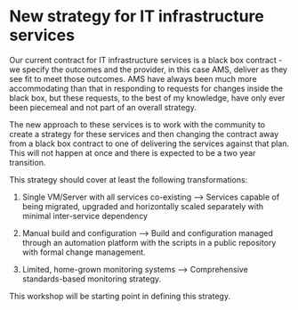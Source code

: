 # New strategy for IT infrastructure services

Our current contract for IT infrastructure services is a black box contract - we specify the outcomes and the provider, in this case AMS, deliver as they see fit to meet those outcomes.  AMS have always been much more accommodating than that in responding to requests for changes inside the black box, but these requests, to the best of my knowledge, have only ever been piecemeal and not part of an overall strategy.

The new approach to these services is to work with the community to create a strategy for these services and then changing the contract away from a black box contract to one of delivering the services against that plan. This will not happen at once and there is expected to be a two year transition. 

This strategy should cover at least the following transformations:

1.  Single VM/Server with all services co-existing —> Services capable of being migrated, upgraded and horizontally scaled separately with minimal inter-service dependency

2.  Manual build and configuration —> Build and configuration managed through an automation platform with the scripts in a public repository with formal change management.

3.  Limited, home-grown monitoring systems —> Comprehensive standards-based monitoring strategy.

This workshop will be starting point in defining this strategy. 